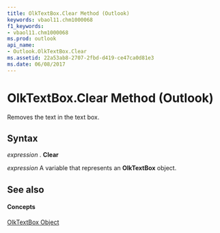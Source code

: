 ```yaml
---
title: OlkTextBox.Clear Method (Outlook)
keywords: vbaol11.chm1000068
f1_keywords:
- vbaol11.chm1000068
ms.prod: outlook
api_name:
- Outlook.OlkTextBox.Clear
ms.assetid: 22a53ab8-2707-2fbd-d419-ce47ca0d81e3
ms.date: 06/08/2017
---
```



# OlkTextBox.Clear Method (Outlook)

Removes the text in the text box.


## Syntax

 _expression_ . **Clear**

 _expression_ A variable that represents an **OlkTextBox** object.


## See also


#### Concepts


[OlkTextBox Object](olktextbox-object-outlook.md)

